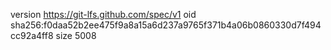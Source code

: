 version https://git-lfs.github.com/spec/v1
oid sha256:f0daa52b2ee475f9a8a15a6d237a9765f371b4a06b0860330d7f494cc92a4ff8
size 5008
